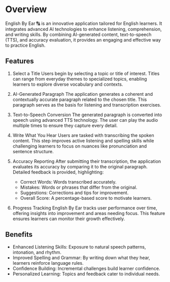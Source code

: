 # Overview

English By Ear 🔠 is an innovative application tailored for English learners. It integrates advanced AI technologies to enhance listening, comprehension, and writing skills. By combining AI-generated content, text-to-speech (TTS), and accuracy evaluation, it provides an engaging and effective way to practice English.

## Features

1. Select a Title
   Users begin by selecting a topic or title of interest. Titles can range from everyday themes to specialized topics, enabling learners to explore diverse vocabulary and contexts.

2. AI-Generated Paragraph
   The application generates a coherent and contextually accurate paragraph related to the chosen title. This paragraph serves as the basis for listening and transcription exercises.

3. Text-to-Speech Conversion
   The generated paragraph is converted into speech using advanced TTS technology. The user can play the audio multiple times to ensure they capture every detail.

4. Write What You Hear
   Users are tasked with transcribing the spoken content. This step improves active listening and spelling skills while challenging learners to focus on nuances like pronunciation and sentence structure.

5. Accuracy Reporting
   After submitting their transcription, the application evaluates its accuracy by comparing it to the original paragraph. Detailed feedback is provided, highlighting:

   - Correct Words: Words transcribed accurately.
   - Mistakes: Words or phrases that differ from the original.
   - Suggestions: Corrections and tips for improvement.
   - Overall Score: A percentage-based score to motivate learners.

6. Progress Tracking
   English By Ear tracks user performance over time, offering insights into improvement and areas needing focus. This feature ensures learners can monitor their growth effectively.

## Benefits

- Enhanced Listening Skills: Exposure to natural speech patterns, intonation, and rhythm.
- Improved Spelling and Grammar: By writing down what they hear, learners reinforce language rules.
- Confidence Building: Incremental challenges build learner confidence.
- Personalized Learning: Topics and feedback cater to individual needs.
